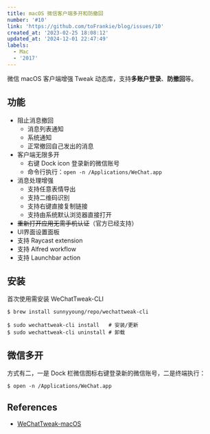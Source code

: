 ```yaml
---
title: macOS 微信客户端多开和防撤回
number: '#10'
link: 'https://github.com/toFrankie/blog/issues/10'
created_at: '2023-02-25 18:08:12'
updated_at: '2024-12-01 22:47:49'
labels:
  - Mac
  - '2017'
---
```

微信 macOS 客户端增强 Tweak 动态库，支持**多账户登录**、**防撤回**等。

## 功能

- 阻止消息撤回
  - 消息列表通知
  - 系统通知
  - 正常撤回自己发出的消息
- 客户端无限多开
  - 右键 Dock icon 登录新的微信账号
  - 命令行执行：`open -n /Applications/WeChat.app`
- 消息处理增强
  - 支持任意表情导出
  - 支持二维码识别
  - 支持右键直接复制链接
  - 支持由系统默认浏览器直接打开
- ~~重新打开应用无需手机认证~~（官方已经支持）
- UI界面设置面板
- 支持 Raycast extension
- 支持 Alfred workflow
- 支持 Launchbar action

## 安装

首次使用需安装 WeChatTweak-CLI

```shell
$ brew install sunnyyoung/repo/wechattweak-cli
```

```shell
$ sudo wechattweak-cli install   # 安装/更新
$ sudo wechattweak-cli uninstall # 卸载
```

## 微信多开

方式有二，一是 Dock 栏微信图标右键登录新的微信账号，二是终端执行：

```shell
$ open -n /Applications/WeChat.app
```

## References

- [WeChatTweak-macOS](https://github.com/sunnyyoung/WeChatTweak-macOS)
